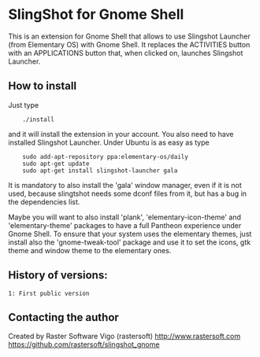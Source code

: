 # SlingShot for Gnome Shell

This is an extension for Gnome Shell that allows to use Slingshot Launcher
(from Elementary OS) with Gnome Shell. It replaces the ACTIVITIES button with
an APPLICATIONS button that, when clicked on, launches Slingshot Launcher.

## How to install

Just type

        ./install

and it will install the extension in your account. You also need to have
installed Slingshot Launcher. Under Ubuntu is as easy as type

        sudo add-apt-repository ppa:elementary-os/daily
        sudo apt-get update
        sudo apt-get install slingshot-launcher gala

It is mandatory to also install the 'gala' window manager, even if it is
not used, because slingtshot needs some dconf files from it, but has a
bug in the dependencies list.

Maybe you will want to also install 'plank', 'elementary-icon-theme' and
'elementary-theme' packages to have a full Pantheon experience under Gnome
Shell. To ensure that your system uses the elementary themes, just install
also the 'gnome-tweak-tool' package and use it to set the icons, gtk theme and
window theme to the elementary ones.

## History of versions:

    1: First public version

## Contacting the author

Created by Raster Software Vigo (rastersoft) 
http://www.rastersoft.com 
https://github.com/rastersoft/slingshot_gnome 
